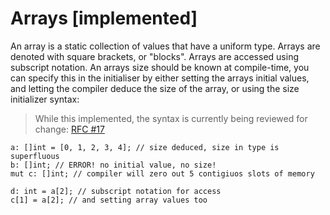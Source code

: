 # Arrays [implemented]
An array is a static collection of values that have a uniform type. Arrays are 
denoted with square brackets, or "blocks". Arrays are accessed using subscript
notation. An arrays size should be known at compile-time, you can specify this
in the initialiser by either setting the arrays initial values, and letting
the compiler deduce the size of the array, or using the size
initializer syntax:

> While this implemented, the syntax is currently being reviewed
> for change: [RFC #17](https://github.com/ark-lang/rfcs/issues/16)

```
a: []int = [0, 1, 2, 3, 4]; // size deduced, size in type is superfluous
b: []int; // ERROR! no initial value, no size!
mut c: []int; // compiler will zero out 5 contigiuos slots of memory

d: int = a[2]; // subscript notation for access
c[1] = a[2]; // and setting array values too
```
